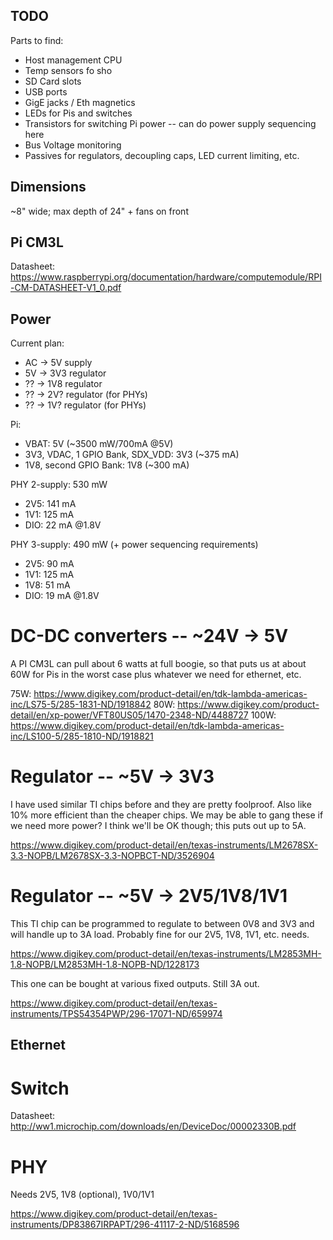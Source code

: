 TODO
----

Parts to find:
- Host management CPU
- Temp sensors fo sho
- SD Card slots
- USB ports
- GigE jacks / Eth magnetics
- LEDs for Pis and switches
- Transistors for switching Pi power -- can do power supply sequencing here
- Bus Voltage monitoring
- Passives for regulators, decoupling caps, LED current limiting, etc.

Dimensions
----------

~8" wide; max depth of 24" + fans on front


Pi CM3L
-------

Datasheet: https://www.raspberrypi.org/documentation/hardware/computemodule/RPI-CM-DATASHEET-V1_0.pdf

Power
-----

Current plan:

- AC -> 5V supply
- 5V -> 3V3 regulator
- ?? -> 1V8 regulator
- ?? -> 2V? regulator (for PHYs)
- ?? -> 1V? regulator (for PHYs)

Pi:

- VBAT: 5V (~3500 mW/700mA @5V)
- 3V3, VDAC, 1 GPIO Bank, SDX_VDD: 3V3 (~375 mA)
- 1V8, second GPIO Bank: 1V8 (~300 mA)

PHY 2-supply: 530 mW

- 2V5: 141 mA
- 1V1: 125 mA
- DIO: 22 mA @1.8V

PHY 3-supply: 490 mW (+ power sequencing requirements)

- 2V5: 90 mA
- 1V1: 125 mA
- 1V8: 51 mA
- DIO: 19 mA @1.8V


DC-DC converters -- ~24V -> 5V
================================
A PI CM3L can pull about 6 watts at full boogie, so that puts us at about 60W for Pis in the worst case plus whatever we need for ethernet, etc.

75W: https://www.digikey.com/product-detail/en/tdk-lambda-americas-inc/LS75-5/285-1831-ND/1918842
80W: https://www.digikey.com/product-detail/en/xp-power/VFT80US05/1470-2348-ND/4488727
100W: https://www.digikey.com/product-detail/en/tdk-lambda-americas-inc/LS100-5/285-1810-ND/1918821

Regulator -- ~5V -> 3V3
=======================

I have used similar TI chips before and they are pretty foolproof.
Also like 10% more efficient than the cheaper chips.
We may be able to gang these if we need more power? I think we'll be OK though; this puts out up to 5A.

https://www.digikey.com/product-detail/en/texas-instruments/LM2678SX-3.3-NOPB/LM2678SX-3.3-NOPBCT-ND/3526904

Regulator -- ~5V -> 2V5/1V8/1V1
======================

This TI chip can be programmed to regulate to between 0V8 and 3V3 and will handle up to 3A load.
Probably fine for our 2V5, 1V8, 1V1, etc. needs.

https://www.digikey.com/product-detail/en/texas-instruments/LM2853MH-1.8-NOPB/LM2853MH-1.8-NOPB-ND/1228173

This one can be bought at various fixed outputs. Still 3A out.

https://www.digikey.com/product-detail/en/texas-instruments/TPS54354PWP/296-17071-ND/659974


Ethernet
--------

Switch
======

Datasheet: http://ww1.microchip.com/downloads/en/DeviceDoc/00002330B.pdf

PHY
===

Needs 2V5, 1V8 (optional), 1V0/1V1

https://www.digikey.com/product-detail/en/texas-instruments/DP83867IRPAPT/296-41117-2-ND/5168596